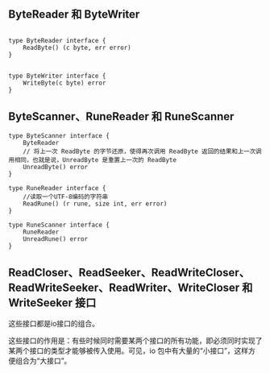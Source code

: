 ## ByteReader 和 ByteWriter

```gotemplate

type ByteReader interface {
    ReadByte() (c byte, err error)
}


type ByteWriter interface {
    WriteByte(c byte) error
}
```

## ByteScanner、RuneReader 和 RuneScanner

```gotemplate
type ByteScanner interface {
    ByteReader
    // 将上一次 ReadByte 的字节还原，使得再次调用 ReadByte 返回的结果和上一次调用相同，也就是说，UnreadByte 是重置上一次的 ReadByte
    UnreadByte() error
}

type RuneReader interface {
    //读取一个UTF-8编码的字符串
    ReadRune() (r rune, size int, err error)
}

type RuneScanner interface {
    RuneReader
    UnreadRune() error
}
```

## ReadCloser、ReadSeeker、ReadWriteCloser、ReadWriteSeeker、ReadWriter、WriteCloser 和 WriteSeeker 接口

这些接口都是io接口的组合。

这些接口的作用是：有些时候同时需要某两个接口的所有功能，即必须同时实现了某两个接口的类型才能够被传入使用。可见，io 包中有大量的“小接口”，这样方便组合为“大接口”。
